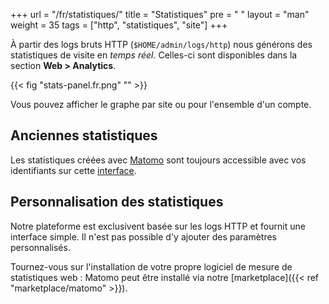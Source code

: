 +++
url = "/fr/statistiques/"
title = "Statistiques"
pre = "<i class='fas fa-fw fa-chart-line'></i> "
layout = "man"
weight = 35
tags = ["http", "statistiques", "site"]
+++

À partir des logs bruts HTTP (`$HOME/admin/logs/http`) nous générons des statistiques de visite en *temps réel*. Celles-ci sont disponibles dans la section **Web > Analytics**.

{{< fig "stats-panel.fr.png" "" >}}

Vous pouvez afficher le graphe par site ou pour l'ensemble d'un compte.

## Anciennes statistiques

Les statistiques créées avec [Matomo](https://matomo.org/) sont toujours accessible avec vos identifiants sur cette [interface](https://analytics.alwaysdata.com).

## Personnalisation des statistiques

Notre plateforme est exclusivent basée sur les logs HTTP et fournit une interface simple. Il n'est pas possible d'y ajouter des paramètres personnalisés.

Tournez-vous sur l'installation de votre propre logiciel de mesure de statistiques web : Matomo peut être installé via notre [marketplace]({{< ref "marketplace/matomo" >}}).
